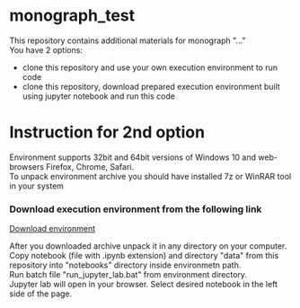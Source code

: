 # monograph_test
This repository contains additional materials for monograph "..."  
You have 2 options:
- clone this repository and use your own execution environment to run code
- clone this repository, download prepared execution environment built using jupyter notebook and run this code

# Instruction for 2nd option
Environment supports 32bit and 64bit versions of Windows 10 and web-browsers Firefox, Chrome, Safari.  
To unpack environment archive you should have installed 7z or WinRAR tool in your system

### Download execution environment from the following link
[Download environment](https://drive.google.com/file/d/1kiq_l-r7EfCqmrfZKh_yAmi4dLfqbDKp/view?usp=sharing)

After you downloaded archive unpack it in any directory on your computer.  
Copy notebook (file with .ipynb extension) and directory "data" from this repository into "notebooks" directory inside environmetn path.  
Run batch file "run_jupyter_lab.bat" from environment directory.  
Jupyter lab will open in your browser. Select desired notebook in the left side of the page.